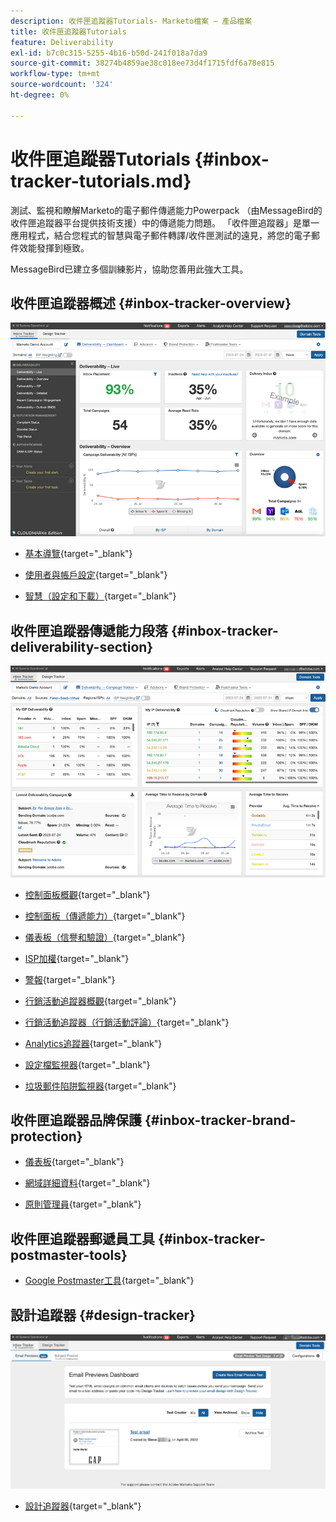 ```yaml
---
description: 收件匣追蹤器Tutorials- Marketo檔案 — 產品檔案
title: 收件匣追蹤器Tutorials
feature: Deliverability
exl-id: b7c0c315-5255-4b16-b50d-241f018a7da9
source-git-commit: 38274b4859ae38c018ee73d4f1715fdf6a78e815
workflow-type: tm+mt
source-wordcount: '324'
ht-degree: 0%

---
```


# 收件匣追蹤器Tutorials {#inbox-tracker-tutorials.md}

測試、監視和瞭解Marketo的電子郵件傳遞能力Powerpack （由MessageBird的收件匣追蹤器平台提供技術支援）中的傳遞能力問題。 「收件匣追蹤器」是單一應用程式，結合您程式的智慧與電子郵件轉譯/收件匣測試的遠見，將您的電子郵件效能發揮到極致。

MessageBird已建立多個訓練影片，協助您善用此強大工具。

## 收件匣追蹤器概述 {#inbox-tracker-overview}

![](assets/inbox-tracker-tutorials-1.png)

* [基本導覽](https://veed.io/view/263a0e5e-3b0c-40a4-98a7-945fe28173a1){target="_blank"}

* [使用者與帳戶設定](https://veed.io/view/dae8007a-89b4-4a2a-b666-0e9b12706866){target="_blank"}

* [智慧（設定和下載）](https://veed.io/view/8b9e398e-21c9-49dc-a133-e1d8eb8ba03d){target="_blank"}

## 收件匣追蹤器傳遞能力段落 {#inbox-tracker-deliverability-section}

![](assets/inbox-tracker-tutorials-2.png)

* [控制面板概觀](https://veed.io/view/2d1084f3-b4b4-440b-9977-a3cc3b885bb9){target="_blank"}

* [控制面板（傳遞能力）](https://veed.io/view/f5dc2e22-3ed1-4024-b6c5-bf346adcc07d){target="_blank"}

* [儀表板（信譽和驗證）](https://veed.io/view/ec237f9d-7923-4ddc-8a58-15d58774d382){target="_blank"}

* [ISP加權](https://veed.io/view/bec80e1d-66f2-462c-8470-60610c8a07f7){target="_blank"}

* [警報](https://veed.io/view/1d968a33-e565-4cd2-b25f-53cca61b4823){target="_blank"}

* [行銷活動追蹤器概觀](https://veed.io/view/8c92bdc5-4131-498c-a450-a518f2e91b17){target="_blank"}

* [行銷活動追蹤器（行銷活動評論）](https://veed.io/view/9c8e18a4-5d9e-495c-ad92-83309f40314a){target="_blank"}

* [Analytics追蹤器](https://veed.io/view/b458f788-07e1-4553-b743-2d469a356ba2){target="_blank"}

* [設定檔監視器](https://veed.io/view/6ca38d3f-df46-4707-a6cb-dde0fbad470b){target="_blank"}

* [垃圾郵件陷阱監視器](https://veed.io/view/ce488da2-1688-4584-9c26-27baa9c8ed19){target="_blank"}

## 收件匣追蹤器品牌保護 {#inbox-tracker-brand-protection}

* [儀表板](https://veed.io/view/287b425f-2ec8-470b-b993-a654b92b759d){target="_blank"}

* [網域詳細資料](https://veed.io/view/cb8a4f53-8008-483b-841a-b0878b8bf17b){target="_blank"}

* [原則管理員](https://veed.io/view/1036967c-0f77-4fd6-8c40-71553bceef3d){target="_blank"}

## 收件匣追蹤器郵遞員工具 {#inbox-tracker-postmaster-tools}

* [Google Postmaster工具](https://veed.io/view/7c89c0d8-ead2-46ad-9709-7509d043442a){target="_blank"}

## 設計追蹤器 {#design-tracker}

![](assets/inbox-tracker-tutorials-3.png)

* [設計追蹤器](https://veed.io/view/3efe7959-d835-4a00-948c-93e4a0394871){target="_blank"}
